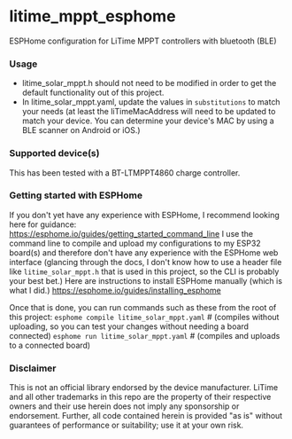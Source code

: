 # litime_mppt_esphome
ESPHome configuration for LiTime MPPT controllers with bluetooth (BLE)

### Usage
 - litime_solar_mppt.h should not need to be modified in order to get the default functionality out of this project.
 - In litime_solar_mppt.yaml, update the values in `substitutions` to match your needs (at least the liTimeMacAddress will need to be updated to match your device. You can determine your device's MAC by using a BLE scanner on Android or iOS.)

### Supported device(s)
This has been tested with a BT-LTMPPT4860 charge controller.

### Getting started with ESPHome
If you don't yet have any experience with ESPHome, I recommend looking here for guidance: https://esphome.io/guides/getting_started_command_line
I use the command line to compile and upload my configurations to my ESP32 board(s) and therefore don't have any experience with the ESPHome web interface (glancing through the docs, I don't know how to use a header file like `litime_solar_mppt.h` that is used in this project, so the CLI is probably your best bet.)
Here are instructions to install ESPHome manually (which is what I did.) https://esphome.io/guides/installing_esphome

Once that is done, you can run commands such as these from the root of this project:
`esphome compile litime_solar_mppt.yaml` # (compiles without uploading, so you can test your changes without needing a board connected)
`esphome run litime_solar_mppt.yaml` # (compiles and uploads to a connected board)

### Disclaimer

This is not an official library endorsed by the device manufacturer. LiTime and all other trademarks in this repo are the property of their respective owners and their use herein does not imply any sponsorship or endorsement. Further, all code contained herein is provided "as is" without guarantees of performance or suitability; use it at your own risk.